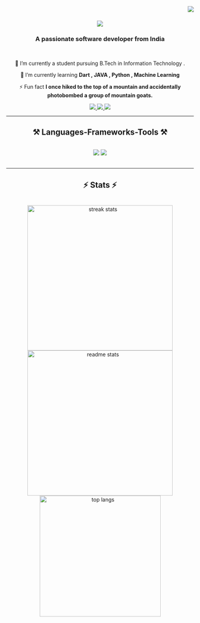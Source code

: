 <img align="right" src="https://visitor-badge.laobi.icu/badge?page_id=Abhinavks1405.Abhinavks1405" />

<h1 align="center">
    <img src="https://readme-typing-svg.herokuapp.com/?font=Righteous&size=35&center=true&vCenter=true&width=500&height=70&duration=4000&lines=Hi+There!+👋;+I'm+Abhinav+Kumar+Singh!;" />
</h1>

<h3 align="center">A passionate software developer from India </h3>

<br/>

<div align="center">
 
 🔭 I’m currently a student pursuing B.Tech in Information Technology .
 
 🌱 I’m currently learning **Dart , JAVA , Python , Machine Learning**

 ⚡ Fun fact **I once hiked to the top of a mountain and accidentally photobombed a group of mountain goats.**

 </div>
 
<div align="center"> 
  <a href="abhinavkumarsingh1405@gmail.com">
    <img src="https://img.shields.io/badge/Gmail-333333?style=for-the-badge&logo=gmail&logoColor=red" />
  </a>
  <a href="https://www.linkedin.com/in/abhinavkumarsingh1405/" target="_blank">
    <img src="https://img.shields.io/badge/LinkedIn-0077B5?style=for-the-badge&logo=linkedin&logoColor=white" target="_blank" />
  </a>
  <a href="" target="_blank">
     <img src="https://img.shields.io/badge/Portfolio-FF5722?style=for-the-badge&logo=todoist&logoColor=white" target="_blank" /> <!-- sqlite, safari, google-chrome are other good icon options -->
  </a>
</div>

 <hr/>
 
<h2 align="center">⚒️ Languages-Frameworks-Tools ⚒️</h2>
<br/>
<div align="center">
    <img src="https://skillicons.dev/icons?i=,html,css,javascript,vscode,github,figma,git" />
    <img src="https://skillicons.dev/icons?i=python,mongodb,c,java,mysql,flask" /><br>
</div>

<br/>
<hr/>


<h2 align="center">⚡ Stats ⚡</h2>
<br>
<div align=center>
  <img width=390 src="https://github-readme-streak-stats.herokuapp.com/?user=Abhinavks1405&theme=react&border_radius=10" alt="streak stats"/>
  <img width=390 src="https://github-readme-stats-salesp07.vercel.app/api?username=Abhinavks1405&count_private=true&show_icons=true&theme=react&rank_icon=github&border_radius=10" alt="readme stats" />
  <br/>
  <img width=325 align="center" src="https://github-readme-stats-salesp07.vercel.app/api/top-langs/?username=Abhinavks1405&hide=HTML&langs_count=8&layout=compact&theme=react&border_radius=10&size_weight=0.5&count_weight=0.5&exclude_repo=github-readme-stats" alt="top langs" />
</div>


